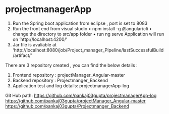 # projectmanagerApp

1.	Run  the Spring boot application from eclipse  , port is set to 8083
2.	Run the front end  from visual studio
•	npm install  -g @angular/cli
•	change the  directory to src/app folder
•	run ng serve 
Application will run on ‘http://localhost:4200/’
3.	Jar file is avaliable at ‘http://localhost:8080/job/Project_manager_Pipeline/lastSuccessfulBuild/artifact/’



There are 3 repository created , you can find the below details :
1. Frontend repository : projectManager_Angular-master
2. Backend repository : Projectmanger_Backend
3. Application test and log details: projectmanagerApp-log


Git Hub path:
https://github.com/pankaj03gupta/projectmanagerApp-log
https://github.com/pankaj03gupta/projectManager_Angular-master
https://github.com/pankaj03gupta/Projectmanger_Backend

